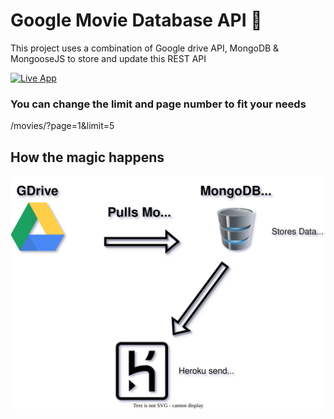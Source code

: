 # Google Movie Database API 🎥

This project uses a combination of Google drive API,
MongoDB & MongooseJS to store and update this REST API


[![Live App](https://img.shields.io/static/v1?message=LiveApp&logo=heroku&labelColor=430098&color=1182c3&logoColor=white&label=%20&style=plastic)](https://movies-nodeapi.herokuapp.com/movies/?page=1&limit=5)


### You can change the limit and page number to fit your needs
<p>/movies/?page=1&limit=5<p>

## How the magic happens
![How the magic happens](Diagram.svg)